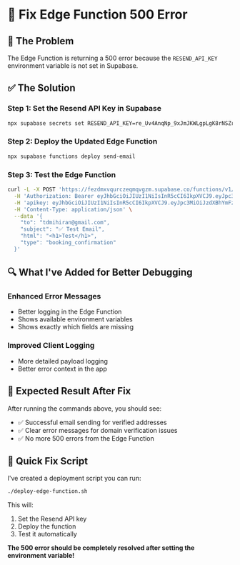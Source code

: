 # 🔧 Fix Edge Function 500 Error

## 🚨 The Problem
The Edge Function is returning a 500 error because the `RESEND_API_KEY` environment variable is not set in Supabase.

## ✅ The Solution

### Step 1: Set the Resend API Key in Supabase
```bash
npx supabase secrets set RESEND_API_KEY=re_Uv4AnqNp_9xJmJKWLgpLgK8rNSZrqCYxt
```

### Step 2: Deploy the Updated Edge Function
```bash
npx supabase functions deploy send-email
```

### Step 3: Test the Edge Function
```bash
curl -L -X POST 'https://fezdmxvqurczeqmqvgzm.supabase.co/functions/v1/send-email' \
  -H 'Authorization: Bearer eyJhbGciOiJIUzI1NiIsInR5cCI6IkpXVCJ9.eyJpc3MiOiJzdXBhYmFzZSIsInJlZiI6ImZlemRteHZxdXJjemVxbXF2Z3ptIiwicm9sZSI6ImFub24iLCJpYXQiOjE3NTMxODIyODAsImV4cCI6MjA2ODc1ODI4MH0.uVHCEmNjpbkjFtOkwb9ColGd1zORc5HdWvBygKPEkm0' \
  -H 'apikey: eyJhbGciOiJIUzI1NiIsInR5cCI6IkpXVCJ9.eyJpc3MiOiJzdXBhYmFzZSIsInJlZiI6ImZlemRteHZxdXJjemVxbXF2Z3ptIiwicm9sZSI6ImFub24iLCJpYXQiOjE3NTMxODIyODAsImV4cCI6MjA2ODc1ODI4MH0.uVHCEmNjpbkjFtOkwb9ColGd1zORc5HdWvBygKPEkm0' \
  -H 'Content-Type: application/json' \
  --data '{
    "to": "tdmihiran@gmail.com",
    "subject": "✅ Test Email",
    "html": "<h1>Test</h1>",
    "type": "booking_confirmation"
  }'
```

## 🔍 What I've Added for Better Debugging

### Enhanced Error Messages
- Better logging in the Edge Function
- Shows available environment variables
- Shows exactly which fields are missing

### Improved Client Logging  
- More detailed payload logging
- Better error context in the app

## 🎯 Expected Result After Fix

After running the commands above, you should see:
- ✅ Successful email sending for verified addresses
- ✅ Clear error messages for domain verification issues
- ✅ No more 500 errors from the Edge Function

## 🚀 Quick Fix Script

I've created a deployment script you can run:
```bash
./deploy-edge-function.sh
```

This will:
1. Set the Resend API key
2. Deploy the function  
3. Test it automatically

**The 500 error should be completely resolved after setting the environment variable!**